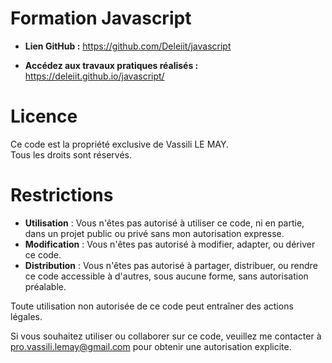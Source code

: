 # Formation Javascript

- **Lien GitHub :** https://github.com/Deleiit/javascript

- **Accédez aux travaux pratiques réalisés :** https://deleiit.github.io/javascript/

# Licence

Ce code est la propriété exclusive de Vassili LE MAY.  
Tous les droits sont réservés.

# Restrictions

- **Utilisation** : Vous n'êtes pas autorisé à utiliser ce code, ni en partie, dans un projet public ou privé sans mon autorisation expresse.
- **Modification** : Vous n'êtes pas autorisé à modifier, adapter, ou dériver ce code.
- **Distribution** : Vous n'êtes pas autorisé à partager, distribuer, ou rendre ce code accessible à d'autres, sous aucune forme, sans autorisation préalable.

Toute utilisation non autorisée de ce code peut entraîner des actions légales.

Si vous souhaitez utiliser ou collaborer sur ce code, veuillez me contacter à pro.vassili.lemay@gmail.com pour obtenir une autorisation explicite.